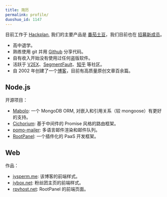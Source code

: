 ```yaml
---
title: 简历
permalink: profile/
duoshuo_id: 1147
---
```


目前工作于 [Hackplan](https://hackplan.com), 我们的主要产品是 [番茄土豆](https://pomotodo.com)，我们目前也在 [招募新成员](http://hackplan.com/jobs)。

* 高中退学。
* 熟练使用 git 并用 [Github](https://github.com/jysperm) 分享代码。
* 自有收入开始没有使用过任何盗版软件。
* 活跃于 [V2EX](https://www.v2ex.com/member/jybox)、[SegmentFault](http://segmentfault.com/u/jysperm)、[知乎](http://www.zhihu.com/people/jysperm) 等社区。
* 自 2002 年创建了一个[博客](https://jysperm.me)，目前有高质量原创文章百余篇。  

## Node.js

开源项目：

* [Mabolo](https://github.com/jysperm/Mabolo): 一个 MongoDB ORM, 对嵌入和引用关系（较 mongoose）有更好的支持。
* [Cichorium](https://github.com/jysperm/Cichorium): 基于中间件的 Promise 风格的路由框架。
* [pomo-mailer](https://github.com/jysperm/pomo-mailer): 多语言邮件渲染和邮件队列。
* [RootPanel](https://github.com/jysperm/RootPanel): 一个插件化的 PaaS 开发框架。

## Web

作品：

* [jysperm.me](https://jysperm.me): 该博客的前端样式。
* [jybox.net](https://jybox.net): 粉丝团主页的前端样式。
* [rpvhost.net](http://jp1.rpvhost.net): RootPanel 的前端页面。
